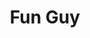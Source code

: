 ---
title: 'Fun Guy'
description: Kawaii is a fun guy
upload_url: "/uploads/images/placeholder.jpg"
---